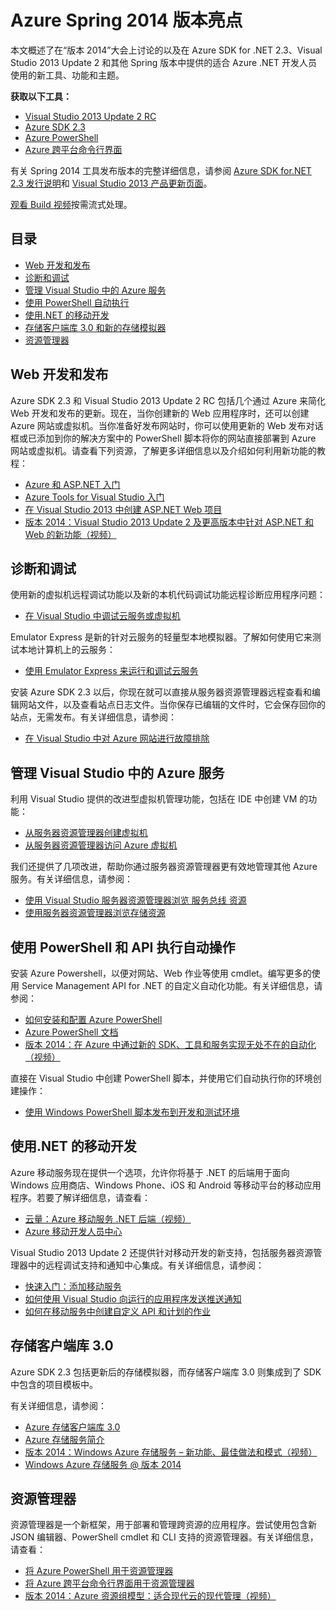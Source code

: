 <properties pageTitle="Azure Spring 2014 版本亮点 - .NET 开发人员中心" metaKeywords="azure .net sdk 2.3" description="了解提供给 Azure .NET 开发人员的新工具和功能。" documentationCenter=".NET" title="Azure Spring 2014 版本亮点" authors="mollybos" solutions="" manager="carolz" editor="mollybos" />
<tags ms.service=""
    ms.date=""
    wacn.date="04/11/2015"
    />

# Azure Spring 2014 版本亮点

本文概述了在“版本 2014”大会上讨论的以及在 Azure SDK for .NET 2.3、Visual Studio 2013 Update 2 和其他 Spring 版本中提供的适合 Azure .NET 开发人员使用的新工具、功能和主题。

**获取以下工具：**

-   [Visual Studio 2013 Update 2 RC][Visual Studio 2013 Update 2 RC]
-   [Azure SDK 2.3][Azure SDK 2.3]
-   [Azure PowerShell][Azure PowerShell]
-   [Azure 跨平台命令行界面][Azure 跨平台命令行界面]

有关 Spring 2014 工具发布版本的完整详细信息，请参阅 [Azure SDK for.NET 2.3 发行说明][Azure SDK for.NET 2.3 发行说明]和 [Visual Studio 2013 产品更新页面][Visual Studio 2013 产品更新页面]。

[观看 Build 视频][观看 Build 视频]按需流式处理。

## 目录

-   [Web 开发和发布][Web 开发和发布]
-   [诊断和调试][诊断和调试]
-   [管理 Visual Studio 中的 Azure 服务][管理 Visual Studio 中的 Azure 服务]
-   [使用 PowerShell 自动执行][使用 PowerShell 自动执行]
-   [使用.NET 的移动开发][使用.NET 的移动开发]
-   [存储客户端库 3.0 和新的存储模拟器][存储客户端库 3.0 和新的存储模拟器]
-   [资源管理器][资源管理器]

## <span id="webdeploy"></span></a>Web 开发和发布

Azure SDK 2.3 和 Visual Studio 2013 Update 2 RC 包括几个通过 Azure 来简化 Web 开发和发布的更新。现在，当你创建新的 Web 应用程序时，还可以创建 Azure 网站或虚拟机。当你准备好发布网站时，你可以使用更新的 Web 发布对话框或已添加到你的解决方案中的 PowerShell 脚本将你的网站直接部署到 Azure 网站或虚拟机。请查看下列资源，了解更多详细信息以及介绍如何利用新功能的教程：

-   [Azure 和 ASP.NET 入门][Azure 和 ASP.NET 入门]
-   [Azure Tools for Visual Studio 入门][Azure Tools for Visual Studio 入门]
-   [在 Visual Studio 2013 中创建 ASP.NET Web 项目][在 Visual Studio 2013 中创建 ASP.NET Web 项目]
-   [版本 2014：Visual Studio 2013 Update 2 及更高版本中针对 ASP.NET 和 Web 的新功能（视频）][版本 2014：Visual Studio 2013 Update 2 及更高版本中针对 ASP.NET 和 Web 的新功能（视频）]

## <span id="diagnostics"></span></a>诊断和调试

使用新的虚拟机远程调试功能以及新的本机代码调试功能远程诊断应用程序问题：

-   [在 Visual Studio 中调试云服务或虚拟机][在 Visual Studio 中调试云服务或虚拟机]

Emulator Express 是新的针对云服务的轻量型本地模拟器。了解如何使用它来测试本地计算机上的云服务：

-   [使用 Emulator Express 来运行和调试云服务][使用 Emulator Express 来运行和调试云服务]

安装 Azure SDK 2.3 以后，你现在就可以直接从服务器资源管理器远程查看和编辑网站文件，以及查看站点日志文件。当你保存已编辑的文件时，它会保存回你的站点，无需发布。有关详细信息，请参阅：

-   [在 Visual Studio 中对 Azure 网站进行故障排除][在 Visual Studio 中对 Azure 网站进行故障排除]

## <span id="service-management"></span></a>管理 Visual Studio 中的 Azure 服务

利用 Visual Studio 提供的改进型虚拟机管理功能，包括在 IDE 中创建 VM 的功能：

-   [从服务器资源管理器创建虚拟机][从服务器资源管理器创建虚拟机]
-   [从服务器资源管理器访问 Azure 虚拟机][从服务器资源管理器访问 Azure 虚拟机]

我们还提供了几项改进，帮助你通过服务器资源管理器更有效地管理其他 Azure 服务。有关详细信息，请参阅：

-   [使用 Visual Studio 服务器资源管理器浏览 服务总线 资源][使用 Visual Studio 服务器资源管理器浏览 服务总线 资源]
-   [使用服务器资源管理器浏览存储资源][使用服务器资源管理器浏览存储资源]

## <span id="automation"></span></a>使用 PowerShell 和 API 执行自动操作

安装 Azure Powershell，以便对网站、Web 作业等使用 cmdlet。编写更多的使用 Service Management API for .NET 的自定义自动化功能。有关详细信息，请参阅：

-   [如何安装和配置 Azure PowerShell][如何安装和配置 Azure PowerShell]
-   [Azure PowerShell 文档][Azure PowerShell 文档]
-   [版本 2014：在 Azure 中通过新的 SDK、工具和服务实现无处不在的自动化（视频）][版本 2014：在 Azure 中通过新的 SDK、工具和服务实现无处不在的自动化（视频）]

直接在 Visual Studio 中创建 PowerShell 脚本，并使用它们自动执行你的环境创建操作：

-   [使用 Windows PowerShell 脚本发布到开发和测试环境][使用 Windows PowerShell 脚本发布到开发和测试环境]

## <span id="mobile"></span></a>使用.NET 的移动开发

Azure 移动服务现在提供一个选项，允许你将基于 .NET 的后端用于面向 Windows 应用商店、Windows Phone、iOS 和 Android 等移动平台的移动应用程序。若要了解详细信息，请查看：

-   [云量：Azure 移动服务 .NET 后端（视频）][云量：Azure 移动服务 .NET 后端（视频）]
-   [Azure 移动开发人员中心][Azure 移动开发人员中心]

Visual Studio 2013 Update 2 还提供针对移动开发的新支持，包括服务器资源管理器中的远程调试支持和通知中心集成。有关详细信息，请参阅：

-   [快速入门：添加移动服务][快速入门：添加移动服务]
-   [如何使用 Visual Studio 向运行的应用程序发送推送通知][如何使用 Visual Studio 向运行的应用程序发送推送通知]
-   [如何在移动服务中创建自定义 API 和计划的作业][如何在移动服务中创建自定义 API 和计划的作业]

## <span id="storage"></span></a>存储客户端库 3.0

Azure SDK 2.3 包括更新后的存储模拟器，而存储客户端库 3.0 则集成到了 SDK 中包含的项目模板中。

有关详细信息，请参阅：

-   [Azure 存储客户端库 3.0][Azure 存储客户端库 3.0]
-   [Azure 存储服务简介][Azure 存储服务简介]
-   [版本 2014：Windows Azure 存储服务 – 新功能、最佳做法和模式（视频）][版本 2014：Windows Azure 存储服务 – 新功能、最佳做法和模式（视频）]
-   [Windows Azure 存储服务 @ 版本 2014][Windows Azure 存储服务 @ 版本 2014]

## <span id="arm"></span></a>资源管理器

资源管理器是一个新框架，用于部署和管理跨资源的应用程序。尝试使用包含新 JSON 编辑器、PowerShell cmdlet 和 CLI 支持的资源管理器。有关详细信息，请查看：

-   [将 Azure PowerShell 用于资源管理器][将 Azure PowerShell 用于资源管理器]
-   [将 Azure 跨平台命令行界面用于资源管理器][将 Azure 跨平台命令行界面用于资源管理器]
-   [版本 2014：Azure 资源组模型：适合现代云的现代管理（视频）][版本 2014：Azure 资源组模型：适合现代云的现代管理（视频）]

  [Visual Studio 2013 Update 2 RC]: http://aka.ms/vs2013update2rc
  [Azure SDK 2.3]: http://www.windowsazure.cn/zh-cn/downloads/
  [Azure PowerShell]: http://go.microsoft.com/?linkid=9811175
  [Azure 跨平台命令行界面]: http://go.microsoft.com/?linkid=9828653
  [Azure SDK for.NET 2.3 发行说明]: http://go.microsoft.com/fwlink/p/?LinkId=393548
  [Visual Studio 2013 产品更新页面]: http://go.microsoft.com/fwlink/?LinkId=272487
  [观看 Build 视频]: http://go.microsoft.com/fwlink/?LinkId=394377&clcid=0x409
  [Web 开发和发布]: #webdeploy
  [诊断和调试]: #diagnostics
  [管理 Visual Studio 中的 Azure 服务]: #service-management
  [使用 PowerShell 自动执行]: #automation
  [使用.NET 的移动开发]: #mobile
  [存储客户端库 3.0 和新的存储模拟器]: #storage
  [资源管理器]: #arm
  [Azure 和 ASP.NET 入门]: /zh-cn/documentation/articles/web-sites-dotnet-get-started/
  [Azure Tools for Visual Studio 入门]: http://msdn.microsoft.com/zh-cn/library/azure/ff687127.aspx
  [在 Visual Studio 2013 中创建 ASP.NET Web 项目]: http://asp.net/visual-studio/overview/2013/creating-web-projects-in-visual-studio
  [版本 2014：Visual Studio 2013 Update 2 及更高版本中针对 ASP.NET 和 Web 的新功能（视频）]: http://channel9.msdn.com/Events/Build/2014/3-602
  [在 Visual Studio 中调试云服务或虚拟机]: http://msdn.microsoft.com/zh-cn/library/azure/ff683670.aspx
  [使用 Emulator Express 来运行和调试云服务]: http://msdn.microsoft.com/zh-cn/library/windowsazure/dn339018.aspx
  [在 Visual Studio 中对 Azure 网站进行故障排除]: http://www.windowsazure.cn/zh-cn/documentation/articles/web-sites-dotnet-troubleshoot-visual-studio
  [从服务器资源管理器创建虚拟机]: http://msdn.microsoft.com/zh-cn/library/windowsazure/dn569263.aspx
  [从服务器资源管理器访问 Azure 虚拟机]: http://msdn.microsoft.com/zh-cn/library/windowsazure/jj131259.aspx
  [使用 Visual Studio 服务器资源管理器浏览 服务总线 资源]: http://msdn.microsoft.com/zh-cn/library/windowsazure/jj149828.aspx
  [使用服务器资源管理器浏览存储资源]: http://msdn.microsoft.com/zh-cn/library/windowsazure/ff683677.aspx
  [如何安装和配置 Azure PowerShell]: http://www.windowsazure.cn/zh-cn/documentation/articles/install-configure-powershell/
  [Azure PowerShell 文档]: http://msdn.microsoft.com/zh-cn/library/windowsazure/jj156055.aspx
  [版本 2014：在 Azure 中通过新的 SDK、工具和服务实现无处不在的自动化（视频）]: http://channel9.msdn.com/Events/Build/2014/3-621
  [使用 Windows PowerShell 脚本发布到开发和测试环境]: http://msdn.microsoft.com/zh-cn/library/windowsazure/dn642480.aspx
  [云量：Azure 移动服务 .NET 后端（视频）]: http://channel9.msdn.com/Shows/Cloud+Cover/Episode-137-The-Azure-Mobile-Services-NET-Backend-with-Yavor-Georgiev
  [Azure 移动开发人员中心]: /zh-cn/develop/mobile/
  [快速入门：添加移动服务]: http://msdn.microsoft.com/zh-cn/library/windows/apps/xaml/dn629482.aspx
  [如何使用 Visual Studio 向运行的应用程序发送推送通知]: http://msdn.microsoft.com/zh-cn/library/windows/apps/xaml/dn614131.aspx
  [如何在移动服务中创建自定义 API 和计划的作业]: http://msdn.microsoft.com/zh-cn/library/windows/apps/xaml/dn614130.aspx
  [Azure 存储客户端库 3.0]: http://go.microsoft.com/fwlink/?LinkId=394927
  [Azure 存储服务简介]: /zh-cn/documentation/articles/storage-introduction/
  [版本 2014：Windows Azure 存储服务 – 新功能、最佳做法和模式（视频）]: http://channel9.msdn.com/Events/Build/2014/3-628
  [Windows Azure 存储服务 @ 版本 2014]: http://blogs.msdn.com/b/windowsazurestorage/archive/2014/04/08/microsoft-azure-storage-build-2014.aspx
  [将 Azure PowerShell 用于资源管理器]: http://go.microsoft.com/fwlink/?LinkID=394767
  [将 Azure 跨平台命令行界面用于资源管理器]: /zh-cn/documentation/articles/xplat-cli-azure-resource-manager/
  [版本 2014：Azure 资源组模型：适合现代云的现代管理（视频）]: http://channel9.msdn.com/Events/Build/2014/2-607
